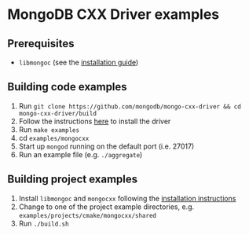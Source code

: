 # MongoDB CXX Driver examples

## Prerequisites

* `libmongoc` (see the [installation guide](https://mongoc.org/libmongoc/current/installing.html))

## Building code examples

1. Run `git clone https://github.com/mongodb/mongo-cxx-driver && cd mongo-cxx-driver/build`
2. Follow the instructions [here](https://www.mongodb.com/docs/languages/cpp/cpp-driver/current/installation/) to install the driver
3. Run `make examples`
4. cd `examples/mongocxx`
5. Start up `mongod` running on the default port (i.e. 27017)
6. Run an example file (e.g. `./aggregate`)

## Building project examples

1. Install `libmongoc` and `mongocxx` following the [installation
   instructions](https://www.mongodb.com/docs/languages/cpp/cpp-driver/current/installation/)
2. Change to one of the project example directories, e.g. `examples/projects/cmake/mongocxx/shared`
3. Run `./build.sh`
